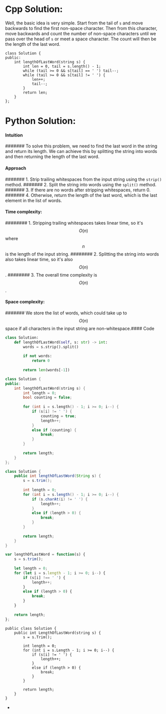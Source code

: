 # Cpp Solution:
Well, the basic idea is very simple. Start from the tail of `s` and move backwards to find the first non-space character. Then from this character, move backwards and count the number of non-space characters until we pass over the head of `s` or meet a space character. The count will then be the length of the last word.

    class Solution {
    public:
        int lengthOfLastWord(string s) { 
            int len = 0, tail = s.length() - 1;
            while (tail >= 0 && s[tail] == ' ') tail--;
            while (tail >= 0 && s[tail] != ' ') {
                len++;
                tail--;
            }
            return len;
        }
    };


# Python Solution:
#### Intuition
####### To solve this problem, we need to find the last word in the string and return its length. We can achieve this by splitting the string into words and then returning the length of the last word.

#### Approach
####### 1. Strip trailing whitespaces from the input string using the `strip()` method.
####### 2. Split the string into words using the `split()` method.
####### 3. If there are no words after stripping whitespaces, return 0.
####### 4. Otherwise, return the length of the last word, which is the last element in the list of words.
#### Time complexity:

######## 1. Stripping trailing whitespaces takes linear time, so it's $$O(n)$$ where $$n$$ is the length of the input string.
######## 2. Splitting the string into words also takes linear time, so it's also $$O(n)$$.
######## 3. The overall time complexity is $$O(n)$$.
#### Space complexity:
####### We store the list of words, which could take up to $$O(n)$$ space if all characters in the input string are non-whitespace.#### Code

```python
class Solution:
    def lengthOfLastWord(self, s: str) -> int:
        words = s.strip().split()
        
        if not words:
            return 0
        
        return len(words[-1])
```
```cpp
class Solution {
public:
    int lengthOfLastWord(string s) {
        int length = 0;
        bool counting = false;
        
        for (int i = s.length() - 1; i >= 0; i--) {
            if (s[i] != ' ') {
                counting = true;
                length++;
            }
            else if (counting) {
                break;
            }
        }
        
        return length;
    }
};
```
```java
class Solution {
    public int lengthOfLastWord(String s) {
        s = s.trim();
        
        int length = 0;
        for (int i = s.length() - 1; i >= 0; i--) {
            if (s.charAt(i) != ' ') {
                length++;
            }
            else if (length > 0) {
                break;
            }
        }
        
        return length;
    }
}

```
```javascript
var lengthOfLastWord = function(s) {
    s = s.trim();
    
    let length = 0;
    for (let i = s.length - 1; i >= 0; i--) {
        if (s[i] !== ' ') {
            length++;
        }
        else if (length > 0) {
            break;
        }
    }
    
    return length;
};

```
```C####
public class Solution {
    public int LengthOfLastWord(string s) {
        s = s.Trim();
        
        int length = 0;
        for (int i = s.Length - 1; i >= 0; i--) {
            if (s[i] != ' ') {
                length++;
            }
            else if (length > 0) {
                break;
            }
        }
        
        return length;
    }
}

```
-













